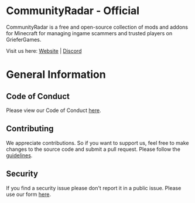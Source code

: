 # CommunityRadar - Official

CommunityRadar is a free and open-source collection of mods and addons for Minecraft for managing ingame scammers and trusted players on GrieferGames.

Visit us here: [Website](https://community-radar.de/) | [Discord](https://discord.community-radar.de/)

# General Information
## Code of Conduct
Please view our Code of Conduct [here](https://github.com/CommunityRadarGG/.github/blob/main/CODE_OF_CONDUCT.md).

## Contributing
We appreciate contributions. So if you want to support us,
feel free to make changes to the source code and submit a pull request.
Please follow the [guidelines](https://github.com/CommunityRadarGG/.github/blob/main/CONTRIBUTING.md).

## Security
If you find a security issue please don't report it in a public issue.
Please use our form [here](https://github.com/CommunityRadarGG/.github/security/policy/).
